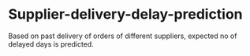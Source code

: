 # Supplier-delivery-delay-prediction
Based on past delivery of orders of different suppliers, expected no of delayed days is predicted.

